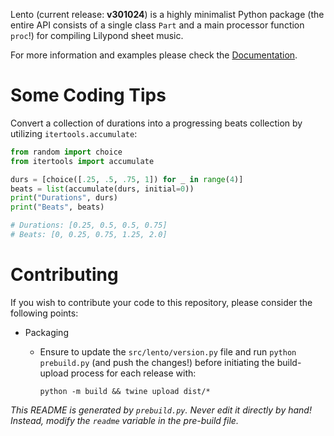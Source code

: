 
Lento (current release: __v301024__) is a highly minimalist Python package (the entire API consists of a single class `Part` and a main processor function `proc`!) for compiling Lilypond sheet music.

For more information and examples please check the [Documentation]().

# Some Coding Tips
Convert a collection of durations into a progressing beats collection by utilizing `itertools.accumulate`:

```python
from random import choice
from itertools import accumulate

durs = [choice([.25, .5, .75, 1]) for _ in range(4)]
beats = list(accumulate(durs, initial=0))
print("Durations", durs)
print("Beats", beats)

# Durations: [0.25, 0.5, 0.5, 0.75]
# Beats: [0, 0.25, 0.75, 1.25, 2.0]
```

# Contributing

If you wish to contribute your code to this repository, please consider the following points:
- Packaging
  - Ensure to update the `src/lento/version.py` file and run `python prebuild.py` (and push the changes!) before initiating the build-upload process for each release with:

    ```
    python -m build && twine upload dist/*
    ```

_This README is generated by `prebuild.py`. Never edit it directly by hand! Instead, modify the `readme` variable in the
pre-build file._

